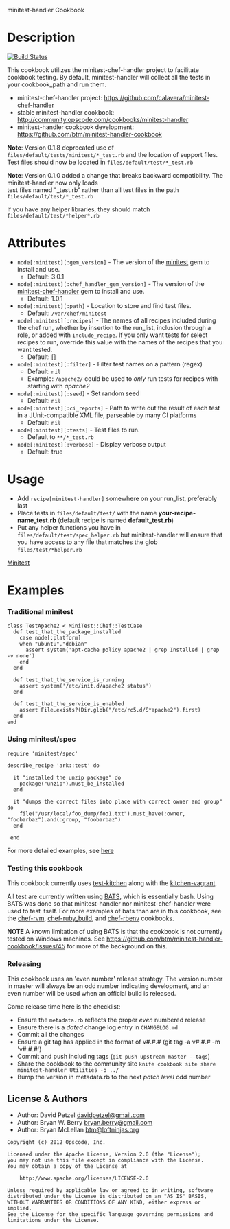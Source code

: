 minitest-handler Cookbook

Description
===========

[![Build Status](https://secure.travis-ci.org/btm/minitest-handler-cookbook.png?branch=master)](http://travis-ci.org/btm/minitest-handler-cookbook)

This cookbook utilizes the minitest-chef-handler project to facilitate
cookbook testing. By default, minitest-handler will collect all the
tests in your cookbook_path and run them. 

* minitest-chef-handler project: https://github.com/calavera/minitest-chef-handler
* stable minitest-handler cookbook: http://community.opscode.com/cookbooks/minitest-handler
* minitest-handler cookbook development: https://github.com/btm/minitest-handler-cookbook

**Note**: Version 0.1.8 deprecated use of
``files/default/tests/minitest/*_test.rb`` and the location of support
files. Test files should now be located in
``files/default/test/*_test.rb``

**Note**: Version 0.1.0 added a change that breaks backward compatibility. The minitest-handler now only loads<br/>
test files named "<recipe-name>_test.rb" rather than all test files in the path `files/default/test/*_test.rb`

If you have any helper libraries, they should match `files/default/test/*helper*.rb`

Attributes
==========
* `node[:minitest][:gem_version]` - The version of the [minitest](http://rubygems.org/gems/minitest) gem to install and use. 
  * Default: 3.0.1
* `node[:minitest][:chef_handler_gem_version]` - The version of the [minitest-chef-handler](http://rubygems.org/gems/minitest-chef-handler) gem to install and use. 
  * Default: 1.0.1
* `node[:minitest][:path]` - Location to store and find test files. 
  * Default: `/var/chef/minitest`
* `node[:minitest][:recipes]` - The names of all recipes included during the chef run, whether by insertion to the run_list, inclusion through a role, or added with `include_recipe`. If you only want tests for select recipes to run, override this value with the names of the recipes that you want tested.
  * Default: []
* `node[:minitest][:filter]` - Filter test names on a pattern (regex)
  * Default: `nil`
  * Example: `/apache2/` could be used to *only* run tests for recipes with
    starting with *apache2*
* `node[:minitest][:seed]` - Set random seed
  * Default: `nil`
* `node[:minitest][:ci_reports]` - Path to write out the result of each
  test in a JUnit-compatible XML file, parseable by many CI platforms
  * Default: `nil`
* `node[:minitest][:tests]` - Test files to run.
  * Default to `**/*_test.rb`
* `node[:minitest][:verbose]` - Display verbose output
  * Default: true

Usage
=====

* Add ``recipe[minitest-handler]`` somewhere on your run_list, preferably last
* Place tests in ``files/default/test/`` with the name **your-recipe-name\_test.rb** (default recipe is named **default_test.rb**)
* Put any helper functions you have in ``files/default/test/spec_helper.rb`` but minitest-handler will ensure that you have access to any file that matches the glob ``files/test/*helper.rb``

[Minitest](https://github.com/seattlerb/minitest)

Examples
========

### Traditional minitest

    class TestApache2 < MiniTest::Chef::TestCase
      def test_that_the_package_installed
        case node[:platform]
        when "ubuntu","debian"
          assert system('apt-cache policy apache2 | grep Installed | grep -v none')
        end
      end

      def test_that_the_service_is_running
        assert system('/etc/init.d/apache2 status')
      end

      def test_that_the_service_is_enabled
        assert File.exists?(Dir.glob("/etc/rc5.d/S*apache2").first)
      end
    end



### Using minitest/spec

    require 'minitest/spec'

    describe_recipe 'ark::test' do

      it "installed the unzip package" do
        package("unzip").must_be_installed
      end

      it "dumps the correct files into place with correct owner and group" do
        file("/usr/local/foo_dump/foo1.txt").must_have(:owner, "foobarbaz").and(:group, "foobarbaz")
      end

     end

For more detailed examples, see [here](https://github.com/calavera/minitest-chef-handler/blob/v0.4.0/examples/spec_examples/files/default/tests/minitest/example_test.rb)


### Testing this cookbook

This cookbook currently uses [test-kitchen](https://github.com/opscode/test-kitchen)
along with the [kitchen-vagrant](https://github.com/opscode/kitchen-vagrant).

All test are currently written using [BATS](https://github.com/sstephenson/bats), 
which is essentially bash. Using BATS was done so that minitest-handler nor
minitest-chef-handler were used to test itself. For more examples of bats than 
are in this cookbook, see the [chef-rvm](https://github.com/fnichol/chef-rvm), 
[chef-ruby_build](https://github.com/fnichol/chef-ruby_build), and 
[chef-rbenv](https://github.com/fnichol/chef-rbenv) cookbooks.

**NOTE** A known limitation of using BATS is that the cookbook is not currently
tested on Windows machines. See https://github.com/btm/minitest-handler-cookbook/issues/45
for more of the background on this.

### Releasing
This cookbook uses an 'even number' release strategy. The version number in master
will always be an odd number indicating development, and an even number will
be used when an official build is released.

Come release time here is the checklist:
* Ensure the `metadata.rb` reflects the proper *even* numbered release
* Ensure there is a *dated* change log entry in `CHANGELOG.md`
* Commit all the changes
* Ensure a git tag has applied in the format of v#.#.# (git tag -a v#.#.# -m 'v#.#.#')
* Commit and push including tags (`git push upstream master --tags`)
* Share the cookbook to the community site
  `knife cookbook site share minitest-handler Utilities -o ../`
* Bump the version in metadata.rb to the next *patch level* odd number

License & Authors
-----------------
- Author: David Petzel <davidpetzel@gmail.com>
- Author: Bryan W. Berry <bryan.berry@gmail.com>
- Author: Bryan McLellan <btm@loftninjas.org>

```text
Copyright (c) 2012 Opscode, Inc.

Licensed under the Apache License, Version 2.0 (the "License");
you may not use this file except in compliance with the License.
You may obtain a copy of the License at

    http://www.apache.org/licenses/LICENSE-2.0

Unless required by applicable law or agreed to in writing, software
distributed under the License is distributed on an "AS IS" BASIS,
WITHOUT WARRANTIES OR CONDITIONS OF ANY KIND, either express or implied.
See the License for the specific language governing permissions and
limitations under the License.
```
